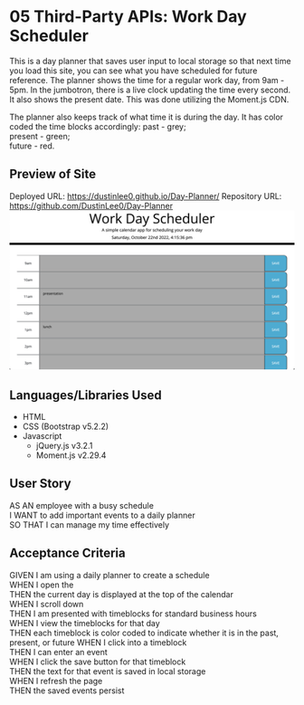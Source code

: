 # 05 Third-Party APIs: Work Day Scheduler

This is a day planner that saves user input to local storage so that next time you load this site, you can see what you have scheduled for future reference. The planner shows the time for a regular work day, from 9am - 5pm. In the jumbotron, there is a live clock updating the time every second. It also shows the present date. This was done utilizing the Moment.js CDN. 

The planner also keeps track of what time it is during the day. It has color coded the time blocks accordingly: 
past - grey;   
present - green;   
future - red.   

## Preview of Site

Deployed URL: https://dustinlee0.github.io/Day-Planner/
Repository URL: https://github.com/DustinLee0/Day-Planner 
![image of site](./Assets/images/chal5-dayPlanner.png)

## Languages/Libraries Used

- HTML  
- CSS (Bootstrap v5.2.2)  
- Javascript  
    - jQuery.js v3.2.1  
    - Moment.js v2.29.4  

## User Story

AS AN employee with a busy schedule  
I WANT to add important events to a daily planner  
SO THAT I can manage my time effectively  



## Acceptance Criteria

GIVEN I am using a daily planner to create a schedule  
WHEN I open the   
THEN the current day is displayed at the top of the calendar  
WHEN I scroll down  
THEN I am presented with timeblocks for standard business hours  
WHEN I view the timeblocks for that day  
THEN each timeblock is color coded to indicate whether it is in the past, present, or future
WHEN I click into a timeblock  
THEN I can enter an event  
WHEN I click the save button for that timeblock  
THEN the text for that event is saved in local storage  
WHEN I refresh the page  
THEN the saved events persist  